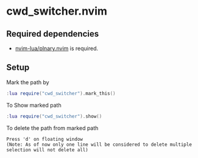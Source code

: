 # cwd_switcher.nvim

## Required dependencies
- [nvim-lua/plnary.nvim](https://github.com/nvim-lua/plenary.nvim) is required.

## Setup
Mark the path by
```lua
:lua require("cwd_switcher").mark_this()
```

To Show marked path
```lua
:lua require("cwd_switcher").show()
```

To delete the path from marked path
```
Press 'd' on floating window
(Note: As of now only one line will be considered to delete multiple selection will not delete all)
```

